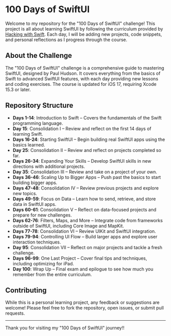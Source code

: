 # 100 Days of SwiftUI

Welcome to my repository for the "100 Days of SwiftUI" challenge! This project is all about learning SwiftUI by following the curriculum provided by [Hacking with Swift](https://www.hackingwithswift.com/100/swiftui/). Each day, I will be adding new projects, code snippets, and personal reflections as I progress through the course.

## About the Challenge

The "100 Days of SwiftUI" challenge is a comprehensive guide to mastering SwiftUI, designed by Paul Hudson. It covers everything from the basics of Swift to advanced SwiftUI features, with each day providing new lessons and coding exercises. The course is updated for iOS 17, requiring Xcode 15.3 or later.

## Repository Structure

- **Days 1-14**: Introduction to Swift – Covers the fundamentals of the Swift programming language.
- **Day 15**: Consolidation I – Review and reflect on the first 14 days of learning Swift.
- **Days 16-24**: Starting SwiftUI – Begin building real SwiftUI apps using the basics learned.
- **Day 25**: Consolidation II – Review and reflect on projects completed so far.
- **Days 26-34**: Expanding Your Skills – Develop SwiftUI skills in new directions with additional projects.
- **Day 35**: Consolidation III – Review and take on a project of your own.
- **Days 36-46**: Scaling Up to Bigger Apps – Push past the basics to start building bigger apps.
- **Days 47-48**: Consolidation IV – Review previous projects and explore new topics.
- **Days 49-59**: Focus on Data – Learn how to send, retrieve, and store data in SwiftUI apps.
- **Days 60-61**: Consolidation V – Reflect on data-focused projects and prepare for new challenges.
- **Days 62-76**: Filters, Maps, and More – Integrate code from frameworks outside of SwiftUI, including Core Image and MapKit.
- **Days 77-78**: Consolidation VI – Review UIKit and SwiftUI integration.
- **Days 79-94**: Controlling UI Flow – Build larger apps and explore user interaction techniques.
- **Day 95**: Consolidation VII – Reflect on major projects and tackle a fresh challenge.
- **Days 96-99**: One Last Project – Cover final tips and techniques, including optimizing for iPad.
- **Day 100**: Wrap Up – Final exam and epilogue to see how much you remember from the entire curriculum.

## Contributing

While this is a personal learning project, any feedback or suggestions are welcome! Please feel free to fork the repository, open issues, or submit pull requests.

---

Thank you for visiting my "100 Days of SwiftUI" journey!!
